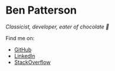 # Ben Patterson
*Classicist, developer, eater of chocolate :chocolate_bar:*

Find me on:

* [GitHub](https://github.com/bmizepatterson)
* [LinkedIn](https://www.linkedin.com/in/bmizepatterson)
* [StackOverflow](https://stackoverflow.com/users/6894436/ben-patterson)

